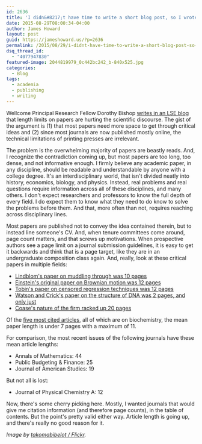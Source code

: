 ```yaml
---
id: 2636
title: 'I didn&#8217;t have time to write a short blog post, so I wrote you a long one'
date: 2015-08-29T08:00:34-04:00
author: James Howard
layout: post
guid: https://jameshoward.us/?p=2636
permalink: /2015/08/29/i-didnt-have-time-to-write-a-short-blog-post-so-i-wrote-you-a-long-one/
dsq_thread_id:
  - "4077947830"
featured-image: 2044819979_0c442bc242_b-840x525.jpg
categories:
  - Blog
tags:
  - academia
  - publishing
  - writing
---
```

Wellcome Principal Research Fellow Dorothy Bishop [writes in an LSE blog](http://blogs.lse.ac.uk/impactofsocialsciences/2015/05/06/how-long-does-a-scientific-paper-need-to-be/) that length limits on papers are hurting the scientific discourse.  The gist of the argument is (1) that most papers need more space to get through critical ideas and (2) since most journals are now published mostly online, the technical limitations of printing presses are irrelevant.

The problem is the overwhelming majority of papers are beastly reads.  And, I recognize the contradiction coming up, but most papers are too long, too dense, and not informative enough.  I firmly believe any academic paper, in any discipline, should be readable and understandable by anyone with a college degree.  It's an interdisciplinary world, that isn't divided neatly into history, economics, biology, and physics.  Instead, real problems and real questions require information across all of these disciplines, and many others.  I don't expect researchers and professors to know the full depth of every field.  I do expect them to know what they need to do know to solve the problems before them.  And that, more often than not, requires reaching across disciplinary lines.

Most papers are published not to convey the idea contained therein, but to instead line someone's CV.  And, when tenure committees come around, page count matters, and that screws up motivations.  When prospective authors see a page limit on a journal submission guidelines, it is easy to get it backwards and think that is a page target, like they are in an undergraduate composition class again.  And, really, look at these critical papers in multiple fields:

* [Lindblom's paper on muddling through was 10 pages](http://www.jstor.org/stable/973677?seq=1#page_scan_tab_contents)
* [Einstein's original paper on Brownian motion was 12 pages](http://users.physik.fu-berlin.de/~kleinert/files/eins_brownd.pdf)
* [Tobin's paper on censored regression techniques was 12 pages](https://www.jstor.org/stable/1907382)
* [Watson and Crick's paper on the structure of DNA was 2 pages, and only just](http://www.nature.com/nature/dna50/watsoncrick.pdf)
* [Coase's nature of the firm racked up 20 pages](http://onlinelibrary.wiley.com/doi/10.1111/j.1468-0335.1937.tb00002.x/full)

Of the [five most cited articles](http://io9.com/what-are-the-most-cited-research-papers-of-all-time-1652707091), all of which are on biochemistry, the mean paper length is under 7 pages with a maximum of 11.

For comparison, the most recent issues of the following journals have these mean article lengths:

* Annals of Mathematics: 44
* Public Budgeting & Finance: 25
* Journal of American Studies: 19

But not all is lost:

* Journal of Physical Chemistry A: 12

Now, there's some cherry picking here.  Mostly, I wanted journals that would give me citation information (and therefore page counts), in the table of contents.  But the point's pretty valid either way.  Article length is going up, and there's really no good reason for it.

_Image by [takomabibelot / Flickr](https://www.flickr.com/photos/takomabibelot/2044819979/)._
